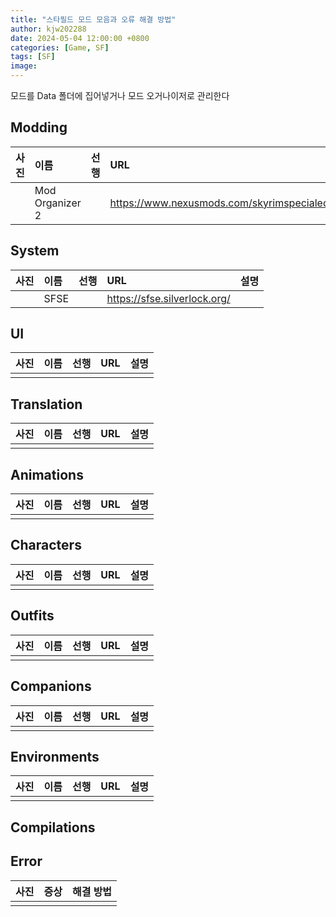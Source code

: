 ```yaml
---
title: "스타필드 모드 모음과 오류 해결 방법"
author: kjw202288
date: 2024-05-04 12:00:00 +0800
categories: [Game, SF]
tags: [SF]
image: 
---
```


모드를 Data 폴더에 집어넣거나 모드 오거나이저로 관리한다

## Modding

| 사진 | 이름 | 선행 | URL | 설명 | 
|:---|:---|:---|:---|:---|
|| Mod Organizer 2 | | <https://www.nexusmods.com/skyrimspecialedition/mods/6194> ||

## System

| 사진 | 이름 | 선행 | URL | 설명 | 
|:---|:---|:---|:---|:---|
|| SFSE  | | <https://sfse.silverlock.org/> ||

## UI

| 사진 | 이름 | 선행 | URL | 설명 | 
|:---|:---|:---|:---|:---|
||||||

## Translation

| 사진 | 이름 | 선행 | URL | 설명 | 
|:---|:---|:---|:---|:---|
||||||

## Animations

| 사진 | 이름 | 선행 | URL | 설명 | 
|:---|:---|:---|:---|:---|
||||||


## Characters

| 사진 | 이름 | 선행 | URL | 설명 | 
|:---|:---|:---|:---|:---|
||||||

## Outfits

| 사진 | 이름 | 선행 | URL | 설명 | 
|:---|:---|:---|:---|:---|
||||||


## Companions

| 사진 | 이름 | 선행 | URL | 설명 | 
|:---|:---|:---|:---|:---|
||||||


## Environments

| 사진 | 이름 | 선행 | URL | 설명 | 
|:---|:---|:---|:---|:---|
||||||


## Compilations

## Error

| 사진 | 증상 | 해결 방법 |
|:---|:---|:---|
||||